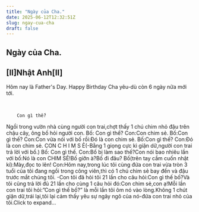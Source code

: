 ```yaml
---
title: "Ngày của Cha."
date: 2025-06-12T12:32:51Z
slug: ngay-cua-cha
draft: false
---
```


## Ngày của Cha.

## [II]Nhật Anh[II]

Hôm nay là Father's Day.
Happy Birthday Cha yêu-dù còn 6 ngày nữa mới tới.
 

    	
​ 




	
		
		Con gì thế?​ 
Ngồi trong vườn nhà cùng người con trai,chợt thấy 1 chú chim nhỏ đậu trên chậu cây, ông bố hỏi người con.
Bố: Con gì thế?
Con:Con chim sẻ.
Bố:Con gì thế?
Con:Con vừa nói với bố rồi:Đó là con chim sẻ.
Bố:Con gì thế?
Con:Đó là con chim sẻ. CON C H I M S Ẻ(-Bằng 1 giọng cực kì giận dữ,người con trai trả lời với bố.)
Bố: Con gì thế.
Con:Bố bị làm sao thế?Con nói bao nhiêu lần với bố:Nó là con CHIM SẺ!Bố giỡn à?Bố đi đâu?
Bố(trên tay cầm cuốn nhật kí):Mày,đọc to lên!
Con:Hôm nay,trong lúc tôi cùng đứa con trai vừa tròn 3 tuổi của tôi đang ngồi trong công viên,thì có 1 chú chim sẻ bay đến và đậu trước mắt chúng tôi.
-Con tôi đã hỏi tôi 21 lần cho câu hỏi:Con gì thế bố?Và tôi cũng trả lời đủ 21 lần cho cùng 1 câu hỏi đó:Con chim sẻ,con ạ!Mỗi lần con trai tôi hỏi:”Con gì thế bố?” là mỗi lần tôi ôm nó vào lòng.Không 1 chút giận dữ,trái lại,tôi lại cảm thấy yêu sự ngây ngô của nó-đứa con trai nhỏ của tôi.Click to expand...